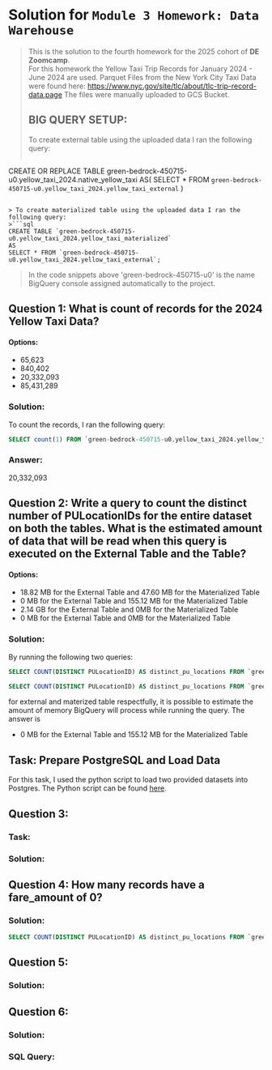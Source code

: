 # Solution for `Module 3 Homework: Data Warehouse`

> This is the solution to the fourth homework for the 2025 cohort of **DE Zoomcamp**.  
> For this homework the Yellow Taxi Trip Records for January 2024 - June 2024 are used. Parquet Files from the New York City Taxi Data were found here:
https://www.nyc.gov/site/tlc/about/tlc-trip-record-data.page
> The files were manually uploaded to GCS Bucket.
> ## BIG QUERY SETUP:
> To create external table using the uploaded data I ran the following query:
>```sql
   CREATE OR REPLACE TABLE green-bedrock-450715-u0.yellow_taxi_2024.native_yellow_taxi
AS(
  SELECT * FROM `green-bedrock-450715-u0.yellow_taxi_2024.yellow_taxi_external`
)
   ```

> To create materialized table using the uploaded data I ran the following query:
>```sql
   CREATE TABLE `green-bedrock-450715-u0.yellow_taxi_2024.yellow_taxi_materialized`
AS
SELECT * FROM `green-bedrock-450715-u0.yellow_taxi_2024.yellow_taxi_external`;
   ```
> In the code snippets above 'green-bedrock-450715-u0' is the name BigQuery console assigned automatically to the project.
## Question 1: What is count of records for the 2024 Yellow Taxi Data?
#### Options:
- 65,623
- 840,402
- 20,332,093
- 85,431,289
  
### Solution:
To count the records, I ran the following query:
```sql
SELECT count(1) FROM `green-bedrock-450715-u0.yellow_taxi_2024.yellow_taxi_materialized`;
 ```
### Answer: 
20,332,093

## Question 2: Write a query to count the distinct number of PULocationIDs for the entire dataset on both the tables. What is the estimated amount of data that will be read when this query is executed on the External Table and the Table?

#### Options:
- 18.82 MB for the External Table and 47.60 MB for the Materialized Table
- 0 MB for the External Table and 155.12 MB for the Materialized Table
- 2.14 GB for the External Table and 0MB for the Materialized Table
- 0 MB for the External Table and 0MB for the Materialized Table
### Solution:
By running the following two queries:
```sql
SELECT COUNT(DISTINCT PULocationID) AS distinct_pu_locations FROM `green-bedrock-450715-u0.yellow_taxi_2024.yellow_taxi_external`;
```
```sql
SELECT COUNT(DISTINCT PULocationID) AS distinct_pu_locations FROM `green-bedrock-450715-u0.yellow_taxi_2024.yellow_taxi_materialized`;
```
for external and materized table respectfully, it is possible to estimate the amount of memory BigQuery will process while running the query. The answer is 
- 0 MB for the External Table and 155.12 MB for the Materialized Table
## Task: Prepare PostgreSQL and Load Data
For this task, I used the python script to load two provided datasets into Postgres. The Python script can be found [here](./load_data_to_postgres.py).


## Question 3: 

### Task:

### Solution:


## Question 4: How many records have a fare_amount of 0? 

### Solution:
```sql
SELECT COUNT(DISTINCT PULocationID) AS distinct_pu_locations FROM `green-bedrock-450715-u0.yellow_taxi_2024.yellow_taxi_external`;
```

## Question 5: 



### Solution:


## Question 6: 


### Solution:

### SQL Query:

